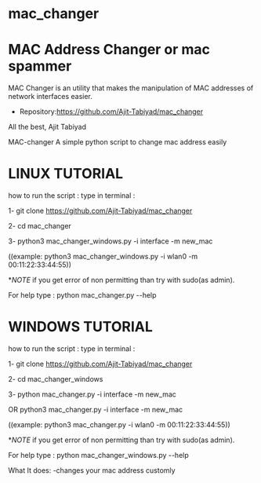 # mac_changer

 MAC Address Changer
 or mac spammer
 =============== 

MAC Changer is an utility that makes the manipulation of MAC addresses of network interfaces easier. 

- Repository:https://github.com/Ajit-Tabiyad/mac_changer

All the best, Ajit Tabiyad


MAC-changer
A simple python script to change mac address easily


****LINUX TUTORIAL****
========================
how to run the script :
type in terminal :

1- git clone https://github.com/Ajit-Tabiyad/mac_changer

2- cd mac_changer

3- python3 mac_changer_windows.py -i interface -m new_mac

((example: python3 mac_changer_windows.py -i wlan0 -m 00:11:22:33:44:55))




**NOTE* if you get error of non permitting than try with sudo(as admin).


For help type : python mac_changer.py --help



****WINDOWS TUTORIAL****
========================
how to run the script :
type in terminal :

1- git clone https://github.com/Ajit-Tabiyad/mac_changer

2- cd mac_changer_windows



3- python mac_changer.py -i interface -m new_mac

OR python3 mac_changer.py -i interface -m new_mac

((example: python3 mac_changer.py -i wlan0 -m 00:11:22:33:44:55))

**NOTE* if you get error of non permitting than try with sudo(as admin).

For help type : python mac_changer_windows.py --help

What It does:
-changes your mac address customly
